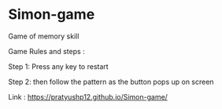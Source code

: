 # Simon-game
Game of memory skill

Game Rules and steps :

Step 1: Press any key to restart

Step 2: then follow the pattern as the button pops up on screen

Link : https://pratyushp12.github.io/Simon-game/
